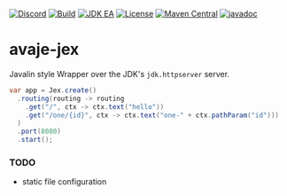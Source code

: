 [![Discord](https://img.shields.io/discord/1074074312421683250?color=%237289da&label=discord)](https://discord.gg/Qcqf9R27BR)
[![Build](https://github.com/avaje/avaje-jex/actions/workflows/build.yml/badge.svg)](https://github.com/avaje/avaje-jex/actions/workflows/build.yml)
[![JDK EA](https://github.com/avaje/avaje-jex/actions/workflows/jdk-ea.yml/badge.svg)](https://github.com/avaje/avaje-jex/actions/workflows/jdk-ea.yml)
[![License](https://img.shields.io/badge/License-Apache%202.0-blue.svg)](https://github.com/avaje/avaje-jex/blob/master/LICENSE)
[![Maven Central](https://img.shields.io/maven-central/v/io.avaje/avaje-jex.svg?label=Maven%20Central)](https://mvnrepository.com/artifact/io.avaje/avaje-jex)
[![javadoc](https://javadoc.io/badge2/io.avaje/avaje-jex/javadoc.svg?color=purple)](https://javadoc.io/doc/io.avaje/avaje-jex)

# avaje-jex

Javalin style Wrapper over the JDK's `jdk.httpserver` server.

```java
var app = Jex.create()
  .routing(routing -> routing
    .get("/", ctx -> ctx.text("hello"))
    .get("/one/{id}", ctx -> ctx.text("one-" + ctx.pathParam("id")))
  )
  .port(8080)
  .start();
```

### TODO
- static file configuration
